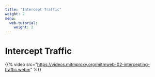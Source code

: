 ```yaml
---
title: "Intercept Traffic"
weight: 2
menu:
  web-tutorial:
    weight: 2
---
```


# Intercept Traffic

{{% video src="https://videos.mitmproxy.org/mitmweb-02-intercepting-traffic.webm" %}}
